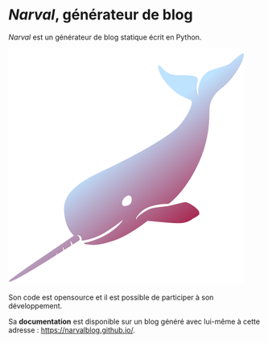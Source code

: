 # *Narval*, générateur de blog

_Narval_ est un générateur de blog statique écrit en Python.

![Logo de Narval](https://github.com/narvalblog/narval/blob/master/cover.jpg)

Son code est opensource et il est possible de participer à son développement.

Sa **documentation** est disponible sur un blog généré avec lui-même à cette adresse : https://narvalblog.github.io/.